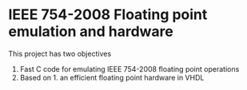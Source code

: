 IEEE 754-2008 Floating point emulation and hardware
===================================================

This project has two objectives

 1. Fast C code for emulating IEEE 754-2008 floating point operations
 2. Based on 1. an efficient floating point hardware in VHDL

